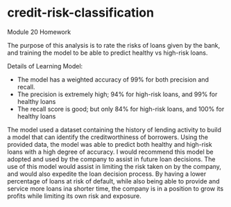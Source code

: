 # credit-risk-classification
Module 20 Homework



The purpose of this analysis is to rate the risks of loans given by the bank, and training the model to be able to predict healthy vs high-risk loans. 

Details of Learning Model:
- The model has a weighted accuracy of 99% for both precision and recall.
- The precision is extremely high; 94% for high-risk loans, and 99% for healthy loans
- The recall score is good; but only 84% for high-risk loans, and 100% for healthy loans


The model used a dataset containing the history of lending activity to build a model that can identify the creditworthiness of borrowers. Using the provided data, the model was able to predict both healthy and high-risk loans with a high degree of accuracy. I would recommend this model be adopted and used by the company to assist in future loan decisions. The use of this model would assist in limiting the risk taken on by the company, and would also expedite the loan decision process. By having a lower percentage of loans at risk of default, while also being able to provide and service more loans ina shorter time, the company is in a position to grow its profits while limiting its own risk and exposure.

